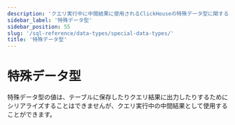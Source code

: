 ```yaml
---
description: 'クエリ実行中に中間結果に使用されるClickHouseの特殊データ型に関する概要'
sidebar_label: '特殊データ型'
sidebar_position: 55
slug: '/sql-reference/data-types/special-data-types/'
title: '特殊データ型'
---
```





# 特殊データ型

特殊データ型の値は、テーブルに保存したりクエリ結果に出力したりするためにシリアライズすることはできませんが、クエリ実行中の中間結果として使用することができます。
